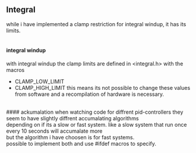 ## Integral
while i have implemented a clamp restriction for integral windup, it has its limits.<br />
<br />
#### integral windup
with integral windup the clamp limits are defined in <integral.h> with the macros<br />
  - CLAMP_LOW_LIMIT
  - CLAMP_HIGH_LIMIT
this means its not possible to change these values from software and a recompilation of hardware is necessary.<br />
<br />
#### ackumalation
when watching code for diffrent pid-controllers they seem to have slightly diffrent accumalating algorithms<br />
depending on if its a slow or fast system. like a slow system that run once every 10 seconds will accumalate more<br />
but the algorithm i have choosen is for fast systems.<br />
possible to implement both and use #ifdef macros to specify.<br />